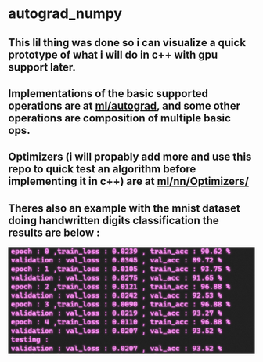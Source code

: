 # autograd_numpy
## This lil thing was done so i can visualize a quick prototype of what i will do in c++ with gpu support later.
## Implementations of the basic supported operations are at [ml/autograd](ml/autograd/), and some other operations are composition of multiple basic ops. 
## Optimizers (i will propably add more and use this repo to quick test an algorithm before implementing it in c++) are at [ml/nn/Optimizers/](ml/nn/Optimizers/)
## Theres also an example with the mnist dataset doing handwritten digits classification the results are below :
![image](mnist_results.png)

